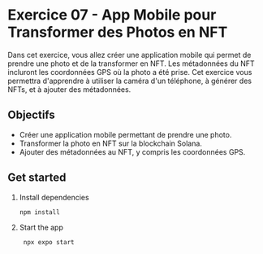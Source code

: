 # Exercice 07 - App Mobile pour Transformer des Photos en NFT

Dans cet exercice, vous allez créer une application mobile qui permet de prendre une photo et de la transformer en NFT. Les métadonnées du NFT incluront les coordonnées GPS où la photo a été prise. Cet exercice vous permettra d'apprendre à utiliser la caméra d'un téléphone, à générer des NFTs, et à ajouter des métadonnées.

## Objectifs

- Créer une application mobile permettant de prendre une photo.
- Transformer la photo en NFT sur la blockchain Solana.
- Ajouter des métadonnées au NFT, y compris les coordonnées GPS.

## Get started

1. Install dependencies

   ```bash
   npm install
   ```

2. Start the app

   ```bash
    npx expo start
   ```
